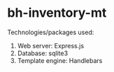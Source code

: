 # bh-inventory-mt

Technologies/packages used:

1. Web server: Express.js
1. Database: sqlite3
1. Template engine: Handlebars